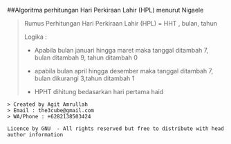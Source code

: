 ##Algoritma perhitungan Hari Perkiraan Lahir (HPL) menurut Nigaele
>Rumus Perhitungan Hari Perkiraan Lahir (HPL) = HHT , bulan, tahun 
>
>Logika : 
>
>- Apabila bulan januari hingga maret maka tanggal ditambah 7, bulan ditambah 9, tahun ditambah 0 
>
>- apabila bulan april hingga desember maka tanggal ditambah 7, bulan dikurangi 3,tahun ditambah 1 
>
>- HPHT dihitung bedasarkan hari pertama haid
>
```
> Created by Agit Amrullah 
> Email : the3cube@gmail.com
> WA/Phone : +6282138503424
```
>
```
Licence by GNU  - All rights reserved but free to distribute with head author information
```
